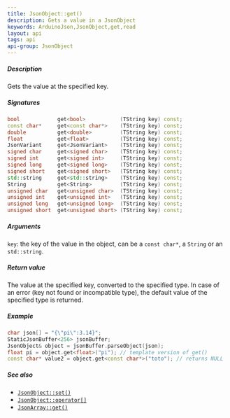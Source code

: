 ```yaml
---
title: JsonObject::get()
description: Gets a value in a JsonObject
keywords: ArduinoJson,JsonObject,get,read
layout: api
tags: api
api-group: JsonObject
---
```


##### Description

Gets the value at the specified key.

##### Signatures

```c++
bool            get<bool>           (TString key) const;
const char*     get<const char*>    (TString key) const;
double          get<double>         (TString key) const;
float           get<float>          (TString key) const;
JsonVariant     get<JsonVariant>    (TString key) const;
signed char     get<signed char>    (TString key) const;
signed int      get<signed int>     (TString key) const;
signed long     get<signed long>    (TString key) const;
signed short    get<signed short>   (TString key) const;
std::string     get<std::string>    (TString key) const;
String          get<String>         (TString key) const;
unsigned char   get<unsigned char>  (TString key) const;
unsigned int    get<unsigned int>   (TString key) const;
unsigned long   get<unsigned long>  (TString key) const;
unsigned short  get<unsigned short> (TString key) const;
```

##### Arguments

`key`: the key of the value in the object, can be a `const char*`, a `String` or an `std::string`.

##### Return value

The value at the specified key, converted to the specified type.
In case of an error (key not found or incompatible type), the default value of the specified type is returned.

##### Example

```c++
char json[] = "{\"pi\":3.14}";
StaticJsonBuffer<256> jsonBuffer;
JsonObject& object = jsonBuffer.parseObject(json);
float pi = object.get<float>("pi"); // template version of get()
const char* value2 = object.get<const char*>("toto"); // returns NULL
```

##### See also

* [`JsonObject::set()`]({{site.baseurl}}/api/jsonobject/set/)
* [`JsonObject::operator[]`]({{site.baseurl}}/api/jsonobject/subscript/)
* [`JsonArray::get()`]({{site.baseurl}}/api/jsonarray/get/)